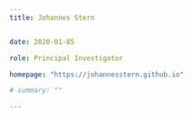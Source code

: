 ```yaml
---
title: Johannes Stern


date: 2020-01-05

role: Principal Investigator

homepage: "https://johannesstern.github.io"

# summary: ""

---
```

